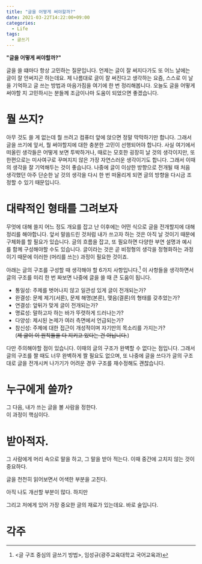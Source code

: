 ```yaml
---
title: "글을 어떻게 써야할까?"
date: 2021-03-22T14:22:00+09:00
categories:
  - Life
tags:
  - 글쓰기
---
```


**"글을 어떻게 써야할까?"**

글을 쓸 떄마다 항상 고민하는 질문입니다. 언제는 글이 잘 써지다가도 또 어느 날에는 글이 잘 안써지곤 하는데요. 제 나름대로 글이 잘 써진다고 생각하는 요즘, 스스로 이 날을 기억하고 글 쓰는 방법과 마음가짐을 여기에 한 번 정리해봅니다. 오늘도 글을 어떻게 써야할 지 고민하시는 분들께 조금이나마 도움이 되었으면 좋겠습니다.

# 뭘 쓰지?
아무 것도 쓸 게 없는데 뭘 쓰려고 컴퓨터 앞에 앉으면 정말 막막하기만 합니다. 그래서 글을 쓰기에 앞서, 뭘 써야할지에 대한 충분한 고민이 선행되어야 합니다. 사실 여기에서 떠올린 생각들은 어떻게 보면 투박하거나, 때로는 모호한 굉장히 날 것의 생각이지만, 또 한편으로는 미사여구로 꾸며지지 않은 가장 자연스러운 생각이기도 합니다. 그래서 이때의 생각을 잘 기억해두는 것이 좋습니다. 나중에 글이 이상한 방향으로 전개될 때 처음 생각했던 아주 단순한 날 것의 생각을 다시 한 번 떠올리게 되면 글의 방향을 다시금 조정할 수 있기 때문입니다.

# 대략적인 형태를 그려보자
무엇에 대해 쓸지 어느 정도 개요를 잡고 난 이후에는 어떤 식으로 글을 전개할지에 대해 정리를 해야합니다. 앞서 말씀드린 것처럼 내가 쓰고자 하는 것은 아직 날 것이기 때문에 구체화를 할 필요가 있습니다. 글의 흐름을 잡고, 또 필요하면 다양한 부연 설명과 예시를 함께 구성해야할 수도 있습니다. 글이라는 것은 곧 비정형의 생각을 정형화하는 과정이기 때문에 이러한 (머리를 쓰는) 과정이 필요한 것이죠.

아래는 글의 구조를 구성할 때 생각해야 할 6가지 사항입니다.[^1] 이 사항들을 생각하면서 글의 구조를 미리 한 번 짜보면 나중에 글을 쓸 때 큰 도움이 됩니다.
* 통일성: 주제를 벗어나지 않고 일관성 있게 글이 전개되는가?
* 완결성: 문제 제기(서론), 문제 해명(본론), 맺음(결론)의 형태를 갖추었는가?
* 연결성: 앞뒤가 맞게 글이 전개되는가?
* 명료성: 말하고자 하는 바가 뚜렷하게 드러나는가?
* 다양성: 제시된 논제가 여러 측면에서 언급되는가?
* 참신성: 주제에 대한 접근이 개성적이며 자기만의 목소리를 가지는가?  
(~~제 글이 이 원칙들을 다 지키고 있다는 건 아닙니다.~~)

다만 주의해야할 점이 있습니다. 이때의 글의 구조가 완벽할 수 없다는 점입니다. 그래서 글의 구조를 짤 때도 너무 완벽하게 짤 필요도 없으며, 또 나중에 글을 쓰다가 글의 구조대로 글을 전개시켜 나가기가 어려운 경우 구조를 재수정해도 괜찮습니다.

# 누구에게 쓸까?
그 다음, 내가 쓰는 글을 볼 사람을 정한다.  
이 과정이 핵심이다.

# 받아적자.
그 사람에게 머리 속으로 말을 하고, 그 말을 받아 적는다.
이때 중간에 고치지 않는 것이 중요하다.

글을 천천히 읽어보면서 어색한 부분을 고친다.

아직 나도 개선할 부분이 많다. 하지만 

그리고 저에게 있어 가장 중요한 글의 재료가 있는데요. 바로 술입니다.

# 각주
[^1]: \<글 구조 중심의 글쓰기 방법\>, 임성규(광주교육대학교 국어교육과)
